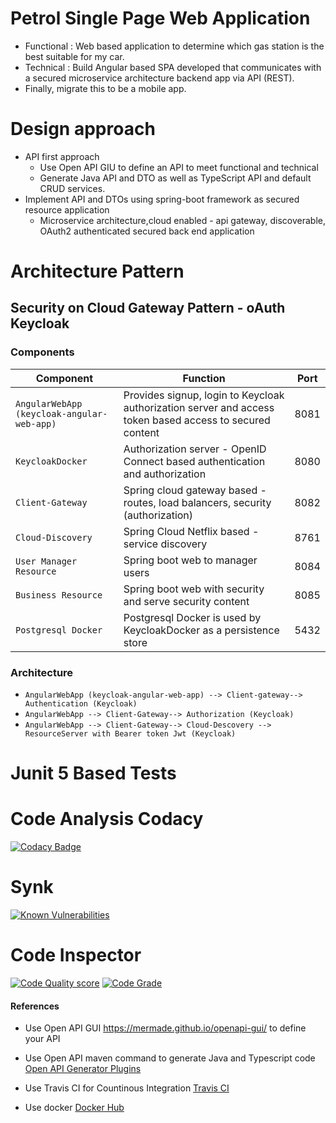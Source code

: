 # Petrol Single Page Web Application
*   Functional : Web based application to determine which gas station is the best suitable for my car.
*   Technical  : Build Angular based SPA developed that communicates with a secured microservice architecture backend app via API (REST).
*   Finally, migrate this to be a mobile app.

# Design approach
* API first approach
  * Use Open API GIU to define an API to meet functional and technical
  * Generate Java API and DTO as well as TypeScript API and default CRUD services.
* Implement API and DTOs using spring-boot framework as secured resource application
  * Microservice architecture,cloud enabled - api gateway, discoverable, OAuth2 authenticated secured back end application


# Architecture Pattern

## Security on Cloud Gateway Pattern - oAuth Keycloak
### Components
| Component                                    | Function                                                                                                 | Port   |
|----------------------------------------------|----------------------------------------------------------------------------------------------------------|--------|
| ``AngularWebApp (keycloak-angular-web-app)`` | Provides signup, login to Keycloak authorization server and access token based access to secured content | 8081   |
| ``KeycloakDocker``                           | Authorization server - OpenID Connect based authentication and authorization                             | 8080   |
| ``Client-Gateway``                           | Spring cloud gateway based - routes, load balancers, security (authorization)                            | 8082   |
| ``Cloud-Discovery``                          | Spring Cloud Netflix based - service discovery                                                           | 8761   |
| ``User Manager Resource``                    | Spring boot web to manager users                                                                         | 8084   |
| ``Business Resource``                        | Spring boot web with security and serve security content                                                 | 8085   |
| ``Postgresql Docker``                        | Postgresql Docker is used by KeycloakDocker as a persistence store                                       | 5432   |

### Architecture
- ``AngularWebApp (keycloak-angular-web-app) --> Client-gateway--> Authentication (Keycloak)``
- ``AngularWebApp --> Client-Gateway--> Authorization (Keycloak)``
- ``AngularWebApp --> Client-Gateway--> Cloud-Descovery --> ResourceServer with Bearer token Jwt (Keycloak)``



# Junit 5 Based Tests

# Code Analysis Codacy
[![Codacy Badge](https://api.codacy.com/project/badge/Grade/20beb1d7a9af4d7fb0164600a83f9a61)](https://app.codacy.com/gh/dee-six/petrol-app?utm_source=github.com&utm_medium=referral&utm_content=dee-six/petrol-app&utm_campaign=Badge_Grade_Settings)

# Synk
[![Known Vulnerabilities](https://snyk.io/test/github/dee-six/petrol-app/badge.svg)](https://snyk.io/test/github/dee-six/petrol-app/badge.svg)

# Code Inspector
[![Code Quality score](https://www.code-inspector.com/project/27224/score/svg)](https://www.code-inspector.com/project/27224/score/svg)
[![Code Grade ](https://www.code-inspector.com/project/27224/status/svg)](https://www.code-inspector.com/project/27224/status/svg)

#### References
*   Use Open API GUI <https://mermade.github.io/openapi-gui/> to define your API
*   Use Open API maven command to generate Java and Typescript code [Open API Generator Plugins](https://openapi-generator.tech/docs/plugins "Open API Generator Plugins") 
*   Use Travis CI for Countinous Integration [Travis CI](https://travis-ci.com/ "title") 

*   Use docker [Docker Hub](https://hub.docker.com/repositories "title") 


